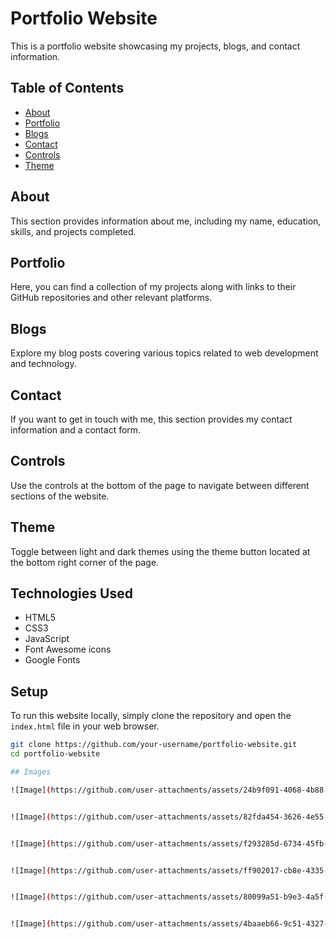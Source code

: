 
# Portfolio Website

This is a portfolio website showcasing my projects, blogs, and contact information.

## Table of Contents

- [About](#about)
- [Portfolio](#portfolio)
- [Blogs](#blogs)
- [Contact](#contact)
- [Controls](#controls)
- [Theme](#theme)

## About

This section provides information about me, including my name, education, skills, and projects completed.

## Portfolio

Here, you can find a collection of my projects along with links to their GitHub repositories and other relevant platforms.

## Blogs

Explore my blog posts covering various topics related to web development and technology.

## Contact

If you want to get in touch with me, this section provides my contact information and a contact form.

## Controls

Use the controls at the bottom of the page to navigate between different sections of the website.

## Theme

Toggle between light and dark themes using the theme button located at the bottom right corner of the page.

## Technologies Used

- HTML5
- CSS3
- JavaScript
- Font Awesome icons
- Google Fonts

## Setup

To run this website locally, simply clone the repository and open the `index.html` file in your web browser.

```bash
git clone https://github.com/your-username/portfolio-website.git
cd portfolio-website

## Images

![Image](https://github.com/user-attachments/assets/24b9f091-4068-4b88-a1ee-4ada52aaaf19)


![Image](https://github.com/user-attachments/assets/82fda454-3626-4e55-8325-cbf757e1058d)


![Image](https://github.com/user-attachments/assets/f293285d-6734-45fb-b69e-3f651014d6b2)


![Image](https://github.com/user-attachments/assets/ff902017-cb8e-4335-8f8f-5f32f618c64b)


![Image](https://github.com/user-attachments/assets/80099a51-b9e3-4a5f-a52a-dab6ae53d10e)


![Image](https://github.com/user-attachments/assets/4baaeb66-9c51-4327-bea2-146f7a5fc8c0)
